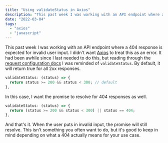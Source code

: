 ```yaml
---
title: "Using validateStatus in Axios"
description: "This past week I was working with an API endpoint where a 404 response is expected for invalid user input. I didn't want Axios to treat this as an error"
date: "2022-03-04"
tags: 
  - "axios"
  - "javascript"
---
```


This past week I was working with an API endpoint where a 404 response is expected for invalid user input. I didn't want [Axios](https://axios-http.com/) to treat this as an error. It had been awhile since I last needed to do this, but reading through the [request configuration docs](https://axios-http.com/docs/req_config) I was reminded of `validateStatus`. By default, it will return true for all 2xx responses.

```javascript
validateStatus: (status) => {
  return status >= 200 && status < 300; // default
},
```

In this case, I want the promise to resolve for 404 responses as well.

```javascript
validateStatus: (status) => {
  return (status >= 200 && status < 300) || status == 404;
},
```

And that's it. When the user puts in invalid input, the promise will still resolve. This isn't something you often want to do, but it's good to keep in mind depending on what a 404 actually means for your use case.
